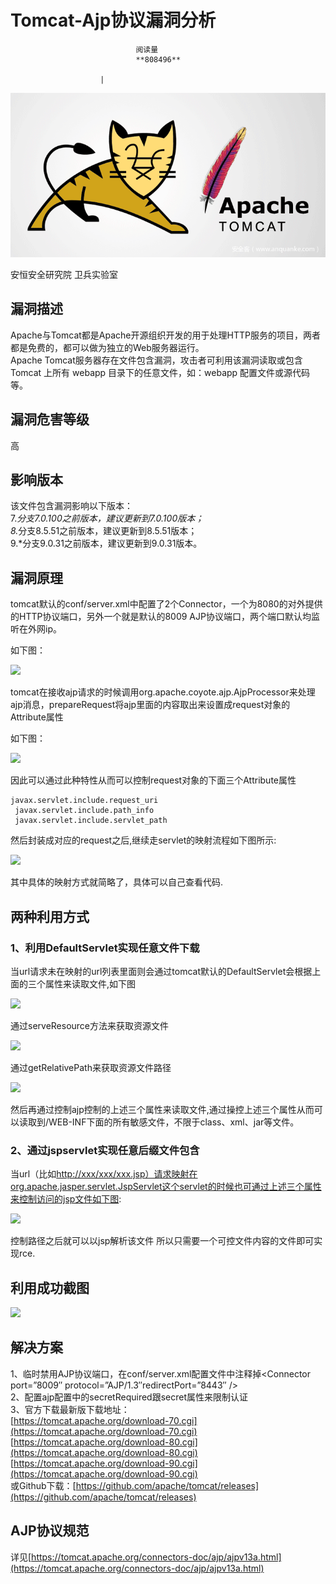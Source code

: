 
# Tomcat-Ajp协议漏洞分析


                                阅读量   
                                **808496**
                            
                        |
                        
                                                                                    



[![](./img/199347/t010a397bd52873b715.png)](./img/199347/t010a397bd52873b715.png)



<a class="reference-link" name="@%E5%AE%89%E6%81%92%E5%AE%89%E5%85%A8%E7%A0%94%E7%A9%B6%E9%99%A2%20%E5%8D%AB%E5%85%B5%E5%AE%9E%E9%AA%8C%E5%AE%A4"></a>安恒安全研究院 卫兵实验室



## 漏洞描述

Apache与Tomcat都是Apache开源组织开发的用于处理HTTP服务的项目，两者都是免费的，都可以做为独立的Web服务器运行。<br>
Apache Tomcat服务器存在文件包含漏洞，攻击者可利用该漏洞读取或包含 Tomcat 上所有 webapp 目录下的任意文件，如：webapp 配置文件或源代码等。



## 漏洞危害等级

高



## 影响版本

该文件包含漏洞影响以下版本：<br>
7.<em>分支7.0.100之前版本，建议更新到7.0.100版本；<br>
8.</em>分支8.5.51之前版本，建议更新到8.5.51版本；<br>
9.*分支9.0.31之前版本，建议更新到9.0.31版本。



## 漏洞原理

tomcat默认的conf/server.xml中配置了2个Connector，一个为8080的对外提供的HTTP协议端口，另外一个就是默认的8009 AJP协议端口，两个端口默认均监听在外网ip。

如下图：

[![](./img/199347/AAffA0nNPuCLAAAAAElFTkSuQmCC)](https://p4.ssl.qhimg.com/t01acb401f1720e7c07.png)

tomcat在接收ajp请求的时候调用org.apache.coyote.ajp.AjpProcessor来处理ajp消息，prepareRequest将ajp里面的内容取出来设置成request对象的Attribute属性

如下图：

[![](./img/199347/AAffA0nNPuCLAAAAAElFTkSuQmCC)](https://p3.ssl.qhimg.com/t01ffde1bcc01361b60.png)

因此可以通过此种特性从而可以控制request对象的下面三个Attribute属性

```
javax.servlet.include.request_uri
 javax.servlet.include.path_info
 javax.servlet.include.servlet_path
```

然后封装成对应的request之后,继续走servlet的映射流程如下图所示:

[![](./img/199347/AAffA0nNPuCLAAAAAElFTkSuQmCC)](https://p4.ssl.qhimg.com/t01a37c2a129182d2c7.png)

其中具体的映射方式就简略了，具体可以自己查看代码.



## 两种利用方式

### <a class="reference-link" name="1%E3%80%81%E5%88%A9%E7%94%A8DefaultServlet%E5%AE%9E%E7%8E%B0%E4%BB%BB%E6%84%8F%E6%96%87%E4%BB%B6%E4%B8%8B%E8%BD%BD"></a>1、利用DefaultServlet实现任意文件下载

当url请求未在映射的url列表里面则会通过tomcat默认的DefaultServlet会根据上面的三个属性来读取文件,如下图

[![](./img/199347/AAffA0nNPuCLAAAAAElFTkSuQmCC)](https://p1.ssl.qhimg.com/t01b860a16114a66147.png)

通过serveResource方法来获取资源文件

[![](./img/199347/AAffA0nNPuCLAAAAAElFTkSuQmCC)](https://p4.ssl.qhimg.com/t01de39ce8405116c66.png)

通过getRelativePath来获取资源文件路径

[![](./img/199347/AAffA0nNPuCLAAAAAElFTkSuQmCC)](https://p5.ssl.qhimg.com/t01810d0a360535fae2.png)

然后再通过控制ajp控制的上述三个属性来读取文件,通过操控上述三个属性从而可以读取到/WEB-INF下面的所有敏感文件，不限于class、xml、jar等文件。

### <a class="reference-link" name="2%E3%80%81%E9%80%9A%E8%BF%87jspservlet%E5%AE%9E%E7%8E%B0%E4%BB%BB%E6%84%8F%E5%90%8E%E7%BC%80%E6%96%87%E4%BB%B6%E5%8C%85%E5%90%AB"></a>2、通过jspservlet实现任意后缀文件包含

当url（比如[http://xxx/xxx/xxx.jsp）请求映射在org.apache.jasper.servlet.JspServlet这个servlet的时候也可通过上述三个属性来控制访问的jsp文件如下图](http://xxx/xxx/xxx.jsp%EF%BC%89%E8%AF%B7%E6%B1%82%E6%98%A0%E5%B0%84%E5%9C%A8org.apache.jasper.servlet.JspServlet%E8%BF%99%E4%B8%AAservlet%E7%9A%84%E6%97%B6%E5%80%99%E4%B9%9F%E5%8F%AF%E9%80%9A%E8%BF%87%E4%B8%8A%E8%BF%B0%E4%B8%89%E4%B8%AA%E5%B1%9E%E6%80%A7%E6%9D%A5%E6%8E%A7%E5%88%B6%E8%AE%BF%E9%97%AE%E7%9A%84jsp%E6%96%87%E4%BB%B6%E5%A6%82%E4%B8%8B%E5%9B%BE):

[![](./img/199347/AAffA0nNPuCLAAAAAElFTkSuQmCC)](https://p4.ssl.qhimg.com/t01bbd134d7e94ba37b.png)

控制路径之后就可以以jsp解析该文件 所以只需要一个可控文件内容的文件即可实现rce.



## 利用成功截图

[![](./img/199347/AAffA0nNPuCLAAAAAElFTkSuQmCC)](https://p5.ssl.qhimg.com/t0175b50cd9f5b5e47e.png)



## 解决方案

1、临时禁用AJP协议端口，在conf/server.xml配置文件中注释掉&lt;Connector port=”8009″ protocol=”AJP/1.3″redirectPort=”8443″ /&gt;<br>
2、配置ajp配置中的secretRequired跟secret属性来限制认证<br>
3、官方下载最新版下载地址：<br>[https://tomcat.apache.org/download-70.cgi](https://tomcat.apache.org/download-70.cgi)<br>[https://tomcat.apache.org/download-80.cgi](https://tomcat.apache.org/download-80.cgi)<br>[https://tomcat.apache.org/download-90.cgi](https://tomcat.apache.org/download-90.cgi)<br>
或Github下载：[https://github.com/apache/tomcat/releases](https://github.com/apache/tomcat/releases)



## AJP协议规范

详见[https://tomcat.apache.org/connectors-doc/ajp/ajpv13a.html](https://tomcat.apache.org/connectors-doc/ajp/ajpv13a.html)
